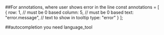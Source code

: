 ##For annotations, where user shows error in the line 
const annotations = [
  {
    row: 1, // must be 0 based
    column: 5, // must be 0 based
    text: "error.message", // text to show in tooltip
    type: "error"
  }
];

##autocompletion you need language_tool